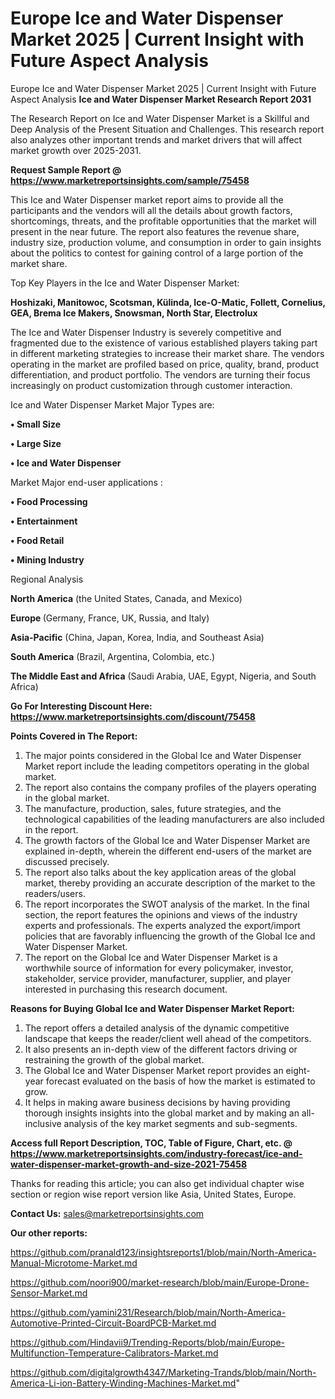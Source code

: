 # Europe Ice and Water Dispenser Market 2025 | Current Insight with Future Aspect Analysis
Europe Ice and Water Dispenser Market 2025 | Current Insight with Future Aspect Analysis
<strong>Ice and Water Dispenser Market Research Report 2031</strong>

The Research Report on Ice and Water Dispenser Market is a Skillful and Deep Analysis of the Present Situation and Challenges. This research report also analyzes other important trends and market drivers that will affect market growth over 2025-2031.

<strong>Request Sample Report @ <a href=https://www.marketreportsinsights.com/sample/75458>https://www.marketreportsinsights.com/sample/75458</a></strong>

This Ice and Water Dispenser market report aims to provide all the participants and the vendors will all the details about growth factors, shortcomings, threats, and the profitable opportunities that the market will present in the near future. The report also features the revenue share, industry size, production volume, and consumption in order to gain insights about the politics to contest for gaining control of a large portion of the market share.

Top Key Players in the Ice and Water Dispenser Market:

<strong>Hoshizaki, Manitowoc, Scotsman, Külinda, Ice-O-Matic, Follett, Cornelius, GEA, Brema Ice Makers, Snowsman, North Star, Electrolux</strong>

The Ice and Water Dispenser Industry is severely competitive and fragmented due to the existence of various established players taking part in different marketing strategies to increase their market share. The vendors operating in the market are profiled based on price, quality, brand, product differentiation, and product portfolio. The vendors are turning their focus increasingly on product customization through customer interaction.

Ice and Water Dispenser Market Major Types are:

<strong>• Small Size

• Large Size

• Ice and Water Dispenser</strong>

Market Major end-user applications :

<strong>• Food Processing

• Entertainment

• Food Retail

• Mining Industry</strong>

Regional Analysis

</u><strong><b>North America</b></strong> (the United States, Canada, and Mexico)

<strong><b>Europe </b></strong>(Germany, France, UK, Russia, and Italy)

<strong><b>Asia-Pacific</b></strong> (China, Japan, Korea, India, and Southeast Asia)

<strong><b>South America</b></strong> (Brazil, Argentina, Colombia, etc.)

<strong><b>The Middle East and Africa</b></strong> (Saudi Arabia, UAE, Egypt, Nigeria, and South Africa)

<strong>Go For Interesting Discount Here: <a href=https://www.marketreportsinsights.com/discount/75458>https://www.marketreportsinsights.com/discount/75458</a></strong>

<strong>Points Covered in The Report:</strong>
<ol>
  <li>The major points considered in the Global Ice and Water Dispenser Market report include the leading competitors operating in the global market.</li>
  <li>The report also contains the company profiles of the players operating in the global market.</li>
  <li>The manufacture, production, sales, future strategies, and the technological capabilities of the leading manufacturers are also included in the report.</li>
  <li>The growth factors of the Global Ice and Water Dispenser Market are explained in-depth, wherein the different end-users of the market are discussed precisely.</li>
  <li>The report also talks about the key application areas of the global market, thereby providing an accurate description of the market to the readers/users.</li>
  <li>The report incorporates the SWOT analysis of the market. In the final section, the report features the opinions and views of the industry experts and professionals. The experts analyzed the export/import policies that are favorably influencing the growth of the Global Ice and Water Dispenser Market.</li>
  <li>The report on the Global Ice and Water Dispenser Market is a worthwhile source of information for every policymaker, investor, stakeholder, service provider, manufacturer, supplier, and player interested in purchasing this research document.</li>
</ol>
<strong>Reasons for Buying Global Ice and Water Dispenser Market Report:</strong>

<ol>
  <li>The report offers a detailed analysis of the dynamic competitive landscape that keeps the reader/client well ahead of the competitors.</li>
  <li>It also presents an in-depth view of the different factors driving or restraining the growth of the global market.</li>
  <li>The Global Ice and Water Dispenser Market report provides an eight-year forecast evaluated on the basis of how the market is estimated to grow.</li>
  <li>It helps in making aware business decisions by having providing thorough insights insights into the global market and by making an all-inclusive analysis of the key market segments and sub-segments.</li>
</ol>
<strong>Access full Report Description, TOC, Table of Figure, Chart, etc. @ <a href=https://www.marketreportsinsights.com/industry-forecast/ice-and-water-dispenser-market-growth-and-size-2021-75458>https://www.marketreportsinsights.com/industry-forecast/ice-and-water-dispenser-market-growth-and-size-2021-75458</a></strong>


Thanks for reading this article; you can also get individual chapter wise section or region wise report version like Asia, United States, Europe.

<strong>Contact Us:</strong>
sales@marketreportsinsights.com

<strong>Our other reports:</strong>

<a href=https://github.com/pranald123/insightsreports1/blob/main/North-America-Manual-Microtome-Market.md>https://github.com/pranald123/insightsreports1/blob/main/North-America-Manual-Microtome-Market.md</a>

<a href=https://github.com/noori900/market-research/blob/main/Europe-Drone-Sensor-Market.md>https://github.com/noori900/market-research/blob/main/Europe-Drone-Sensor-Market.md</a>

<a href=https://github.com/yamini231/Research/blob/main/North-America-Automotive-Printed-Circuit-BoardPCB-Market.md>https://github.com/yamini231/Research/blob/main/North-America-Automotive-Printed-Circuit-BoardPCB-Market.md</a>

<a href=https://github.com/Hindavii9/Trending-Reports/blob/main/Europe-Multifunction-Temperature-Calibrators-Market.md>https://github.com/Hindavii9/Trending-Reports/blob/main/Europe-Multifunction-Temperature-Calibrators-Market.md</a>

<a href=https://github.com/digitalgrowth4347/Marketing-Trands/blob/main/North-America-Li-ion-Battery-Winding-Machines-Market.md>https://github.com/digitalgrowth4347/Marketing-Trands/blob/main/North-America-Li-ion-Battery-Winding-Machines-Market.md</a>"
